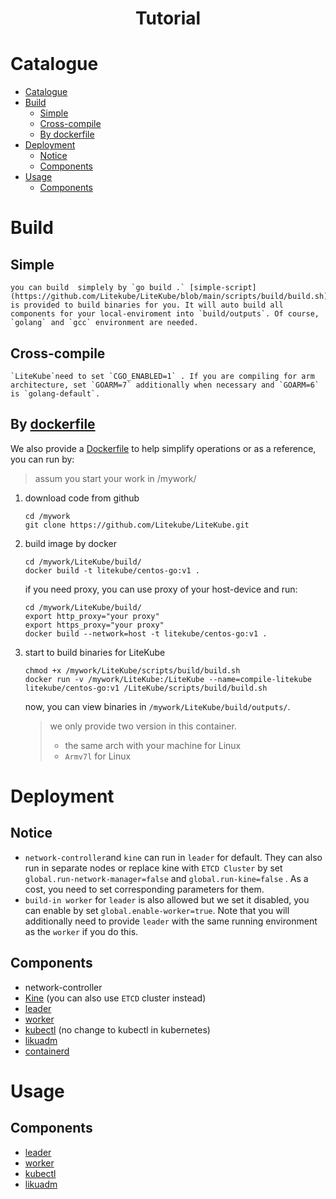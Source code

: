 <h1 align="center">Tutorial</h1>

# Catalogue
- [Catalogue](#catalogue)
- [Build](#build)
  - [Simple](#simple)
  - [Cross-compile](#cross-compile)
  - [By dockerfile](#by-dockerfile)
- [Deployment](#deployment)
  - [Notice](#notice)
  - [Components](#components)
- [Usage](#usage)
  - [Components](#components-1)
# Build

## Simple

    you can build  simplely by `go build .` [simple-script](https://github.com/Litekube/LiteKube/blob/main/scripts/build/build.sh) is provided to build binaries for you. It will auto build all components for your local-enviroment into `build/outputs`. Of course, `golang` and `gcc` environment are needed.

## Cross-compile

    `LiteKube`need to set `CGO_ENABLED=1` . If you are compiling for arm architecture, set `GOARM=7` additionally when necessary and `GOARM=6` is `golang-default`.

## By [dockerfile](../build/Dockerfile)

We also provide a [Dockerfile](../build/Dockerfile) to help simplify operations or as a reference, you can run by:

> assum you start your work in /mywork/

1. download code from github

    ```shell
    cd /mywork
    git clone https://github.com/Litekube/LiteKube.git 
    ```

2. build image by docker

    ```shell
    cd /mywork/LiteKube/build/
    docker build -t litekube/centos-go:v1 .
    ```

    if you need proxy, you can use proxy of your host-device and run:

    ```shell
    cd /mywork/LiteKube/build/
    export http_proxy="your proxy"
    export https_proxy="your proxy"
    docker build --network=host -t litekube/centos-go:v1 .
    ```

3. start to build binaries for LiteKube

    ```shell
    chmod +x /mywork/LiteKube/scripts/build/build.sh
    docker run -v /mywork/LiteKube:/LiteKube --name=compile-litekube litekube/centos-go:v1 /LiteKube/scripts/build/build.sh
    ```

    now, you can view binaries in `/mywork/LiteKube/build/outputs/`. 
    
    > we only provide two version in this container. 
    >
    > - the same arch with your machine for Linux
    > - `Armv7l` for Linux

# Deployment

## Notice

- `network-controller`and `kine` can run in `leader` for default. They can also run in separate nodes or replace kine with `ETCD Cluster` by set `global.run-network-manager=false` and `global.run-kine=false` . As a cost, you need to set corresponding parameters for them.
- `build-in worker` for `leader` is also allowed but we set it disabled, you can enable by set `global.enable-worker=true`. Note that you will additionally need to provide `leader` with the same running environment as the `worker` if you do this.

## Components

- network-controller
- [Kine](https://github.com/Litekube/kine) (you can also use `ETCD` cluster instead)
- [leader](leader/deploy.md)
- [worker](worker/deploy.md)
- [kubectl](kubectl/deploy.md) (no change to kubectl in kubernetes)
- [likuadm](likuadm/deploy.md)
- [containerd](containerd/deploy.md)

# Usage
## Components

- [leader](leader/usage.md)
- [worker](worker/usage.md)
- [kubectl](https://github.com/kubernetes/kubectl)
- [likuadm](likuadm/usage.md)
